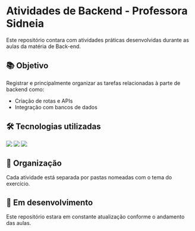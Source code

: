 #  Atividades de Backend - Professora Sidneia

Este repositório contara com atividades práticas desenvolvidas durante as aulas da matéria de Back-end.

## 📚 Objetivo

Registrar e principalmente organizar as tarefas relacionadas à parte de backend como:

- Criação de rotas e APIs
- Integração com bancos de dados

## 🛠️ Tecnologias utilizadas
   <img src="https://img.shields.io/badge/Python-3776AB?style=for-the-badge&logo=python&logoColor=white">   <img src="https://img.shields.io/badge/JavaScript-f7df1e?style=for-the-badge&logo=javascript&logoColor=black"> <img src="https://img.shields.io/badge/Node.js-339933?style=for-the-badge&logo=nodedotjs&logoColor=white">

  
## 📁 Organização

Cada atividade está separada por pastas nomeadas com o tema do exercício.

## 🚧 Em desenvolvimento

Este repositório estara em constante atualização conforme o andamento das aulas.

